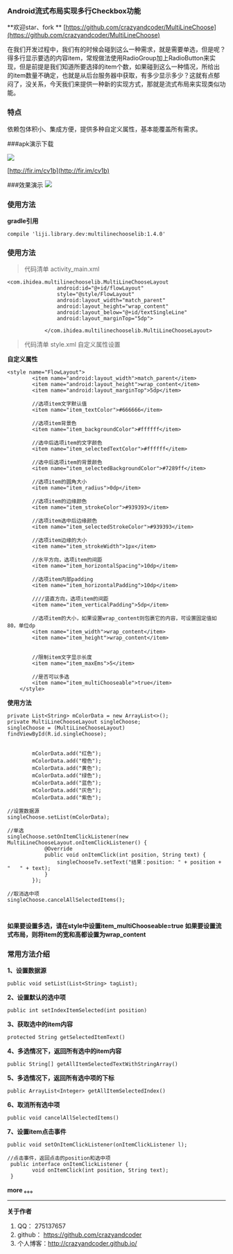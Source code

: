 ### Android流式布局实现多行Checkbox功能

**欢迎star、fork **  [https://github.com/crazyandcoder/MultiLineChoose](https://github.com/crazyandcoder/MultiLineChoose)

在我们开发过程中，我们有的时候会碰到这么一种需求，就是需要单选，但是呢？得多行显示要选的内容item，常规做法使用RadioGroup加上RadioButton来实现，但是前提是我们知道所要选择的item个数，如果碰到这么一种情况，所给出的item数量不确定，也就是从后台服务器中获取，有多少显示多少？这就有点郁闷了，没关系，今天我们来提供一种新的实现方式，那就是流式布局来实现类似功能。

### 特点
依赖包体积小、集成方便，提供多种自定义属性，基本能覆盖所有需求。

###apk演示下载

![](http://img.blog.csdn.net/20161028170127631)

[http://fir.im/cv1b](http://fir.im/cv1b)

###效果演示
![](http://img.blog.csdn.net/20161028163119962)

### 使用方法
**gradle引用**

```
compile 'liji.library.dev:multilinechooselib:1.4.0'
```


### 使用方法 

>  代码清单 activity_main.xml

```
<com.ihidea.multilinechooselib.MultiLineChooseLayout
                android:id="@+id/flowLayout"
                style="@style/FlowLayout"
                android:layout_width="match_parent"
                android:layout_height="wrap_content"
                android:layout_below="@+id/textSingleLine"
                android:layout_marginTop="5dp">

            </com.ihidea.multilinechooselib.MultiLineChooseLayout>
```

>代码清单  style.xml 自定义属性设置

**自定义属性**
```
<style name="FlowLayout">
        <item name="android:layout_width">match_parent</item>
        <item name="android:layout_height">wrap_content</item>
        <item name="android:layout_marginTop">5dp</item>
        
        //选项item文字默认值
        <item name="item_textColor">#666666</item>

		//选项item背景色
        <item name="item_backgroundColor">#ffffff</item>

		//选中后选项item的文字颜色
        <item name="item_selectedTextColor">#ffffff</item>

		//选中后选项item的背景颜色
        <item name="item_selectedBackgroundColor">#7289ff</item>

		//选项item的圆角大小
        <item name="item_radius">0dp</item>
	
		//选项item的边缘颜色
        <item name="item_strokeColor">#939393</item>

		//选项item选中后边缘颜色
        <item name="item_selectedStrokeColor">#939393</item>

		//选项item边缘的大小
        <item name="item_strokeWidth">1px</item>

		//水平方向，选项item的间距
        <item name="item_horizontalSpacing">10dp</item>
        
        //选项item内部padding
        <item name="item_horizontalPadding">10dp</item>

		////竖直方向，选项item的间距
        <item name="item_verticalPadding">5dp</item>
        
        //选项item的大小，如果设置wrap_content则包裹它的内容，可设置固定值如80，单位dp
        <item name="item_width">wrap_content</item>
        <item name="item_height">wrap_content</item>


        //限制item文字显示长度
        <item name="item_maxEms">5</item>
        
        //是否可以多选
        <item name="item_multiChooseable">true</item>
    </style>

```

**使用方法**

```
private List<String> mColorData = new ArrayList<>();
private MultiLineChooseLayout singleChoose;
singleChoose = (MultiLineChooseLayout) findViewById(R.id.singleChoose);

		
		mColorData.add("红色");
        mColorData.add("橙色");
        mColorData.add("黄色");
        mColorData.add("绿色");
        mColorData.add("蓝色");
        mColorData.add("灰色");
        mColorData.add("紫色");
        
//设置数据源
singleChoose.setList(mColorData);

//单选
singleChoose.setOnItemClickListener(new MultiLineChooseLayout.onItemClickListener() {
            @Override
            public void onItemClick(int position, String text) {
                singleChooseTv.setText("结果：position: " + position + "   " + text);
            }
        });

//取消选中项
singleChoose.cancelAllSelectedItems();
 
        
``` 
**如果要设置多选，请在style中设置item_multiChooseable=true**
**如果要设置流式布局，则将item的宽和高都设置为wrap_content**

### 常用方法介绍

**1、设置数据源**
```
public void setList(List<String> tagList);
```


**2、设置默认的选中项**

```
public int setIndexItemSelected(int position)
```

**3、获取选中的item内容**
```
protected String getSelectedItemText()
```

**4、多选情况下，返回所有选中的item内容**

```
public String[] getAllItemSelectedTextWithStringArray()
```


**5、多选情况下，返回所有选中项的下标**

```
public ArrayList<Integer> getAllItemSelectedIndex()
```

 

**6、取消所有选中项**

```
public void cancelAllSelectedItems() 
```

**7、设置item点击事件**

```
public void setOnItemClickListener(onItemClickListener l);

//点击事件，返回点击的position和选中项
 public interface onItemClickListener {
        void onItemClick(int position, String text);
 }
```
 
**more 。。。**


----------


**关于作者**

 1. QQ： 275137657
 2. github： https://github.com/crazyandcoder
 3. 个人博客：http://crazyandcoder.github.io/
